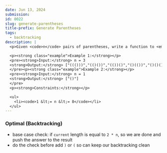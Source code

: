 ```yaml
---
date: Jun 13, 2024
submission: 
id: 0022
slug: generate-parentheses
title-prefix: Generate Parentheses
tags: 
  - backtracking
description: |
  <p>Given <code>n</code> pairs of parentheses, write a function to <em>generate all combinations of well-formed parentheses</em>.</p>

  <p><strong class="example">Example 1:</strong></p>
  <pre><strong>Input:</strong> n = 3
  <strong>Output:</strong> ["((()))","(()())","(())()","()(())","()()()"]
  </pre><p><strong class="example">Example 2:</strong></p>
  <pre><strong>Input:</strong> n = 1
  <strong>Output:</strong> ["()"]
  </pre>
  <p><strong>Constraints:</strong></p>

  <ul>
    <li><code>1 &lt;= n &lt;= 8</code></li>
  </ul>
---
```


### Optimal (Backtracking)

- base case check: if `current` length is equal to `2 * n`, so we are done and push the answer to
  the result
- do the check before add `)` or `(` so can keep our backtracking clean

```ts {include="index.ts"}
```
